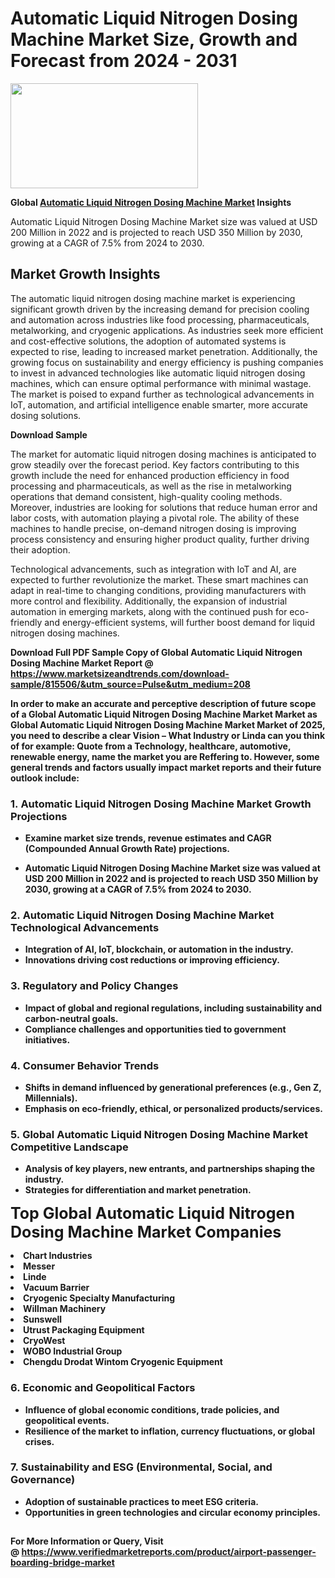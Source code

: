 <H1>Automatic Liquid Nitrogen Dosing Machine Market Size, Growth and Forecast from 2024 - 2031</H1><img class="aligncenter size-medium wp-image-584254" src="https://thirdeyenews.in/wp-content/uploads/2024/09/Global-Market-Research-300x168.jpeg" alt="" width="300" height="168" /><p><strong>Global&nbsp;<a href="https://www.marketsizeandtrends.com/download-sample/815506/&amp;utm_source=Pulse&amp;utm_medium=208">Automatic Liquid Nitrogen Dosing Machine Market</a> Insights</strong></p><p>Automatic Liquid Nitrogen Dosing Machine Market size was valued at USD 200 Million in 2022 and is projected to reach USD 350 Million by 2030, growing at a CAGR of 7.5% from 2024 to 2030.</p><p><h2>Market Growth Insights</h2> <p>The automatic liquid nitrogen dosing machine market is experiencing significant growth driven by the increasing demand for precision cooling and automation across industries like food processing, pharmaceuticals, metalworking, and cryogenic applications. As industries seek more efficient and cost-effective solutions, the adoption of automated systems is expected to rise, leading to increased market penetration. Additionally, the growing focus on sustainability and energy efficiency is pushing companies to invest in advanced technologies like automatic liquid nitrogen dosing machines, which can ensure optimal performance with minimal wastage. The market is poised to expand further as technological advancements in IoT, automation, and artificial intelligence enable smarter, more accurate dosing solutions.</p> <p><strong>Download Sample</strong></p> <p>The market for automatic liquid nitrogen dosing machines is anticipated to grow steadily over the forecast period. Key factors contributing to this growth include the need for enhanced production efficiency in food processing and pharmaceuticals, as well as the rise in metalworking operations that demand consistent, high-quality cooling methods. Moreover, industries are looking for solutions that reduce human error and labor costs, with automation playing a pivotal role. The ability of these machines to handle precise, on-demand nitrogen dosing is improving process consistency and ensuring higher product quality, further driving their adoption.</p> <p>Technological advancements, such as integration with IoT and AI, are expected to further revolutionize the market. These smart machines can adapt in real-time to changing conditions, providing manufacturers with more control and flexibility. Additionally, the expansion of industrial automation in emerging markets, along with the continued push for eco-friendly and energy-efficient systems, will further boost demand for liquid nitrogen dosing machines.</p> <p><strong></p><p><span class=""><strong>Download Full PDF Sample Copy of Global Automatic Liquid Nitrogen Dosing Machine Market Report</strong> @ <a href="https://www.marketsizeandtrends.com/download-sample/815506/&amp;utm_source=Pulse&amp;utm_medium=208" target="_blank">https://www.marketsizeandtrends.com/download-sample/815506/&amp;utm_source=Pulse&amp;utm_medium=208</a></span></p><p>In order to make an accurate and perceptive description of future scope of a Global&nbsp;Automatic Liquid Nitrogen Dosing Machine Market Market as Global&nbsp;Automatic Liquid Nitrogen Dosing Machine Market Market of 2025, you need to describe a clear Vision &ndash; What Industry or Linda can you think of for example: Quote from a Technology, healthcare, automotive, renewable energy, name the market you are Reffering to. However, some general trends and factors usually impact market reports and their future outlook include:</p><h3>1.&nbsp;<strong>Automatic Liquid Nitrogen Dosing Machine Market Growth Projections</strong></h3><ul><li>Examine market size trends, revenue estimates and CAGR (Compounded Annual Growth Rate) projections.</li><li><p>Automatic Liquid Nitrogen Dosing Machine Market size was valued at USD 200 Million in 2022 and is projected to reach USD 350 Million by 2030, growing at a CAGR of 7.5% from 2024 to 2030.</p></li></ul><h3>2.&nbsp;<strong>Automatic Liquid Nitrogen Dosing Machine Market Technological Advancements</strong></h3><ul><li>Integration of AI, IoT, blockchain, or automation in the industry.</li><li>Innovations driving cost reductions or improving efficiency.</li></ul><h3>3.&nbsp;<strong>Regulatory and Policy Changes</strong></h3><ul><li>Impact of global and regional regulations, including sustainability and carbon-neutral goals.</li><li>Compliance challenges and opportunities tied to government initiatives.</li></ul><h3>4.&nbsp;<strong>Consumer Behavior Trends</strong></h3><ul><li>Shifts in demand influenced by generational preferences (e.g., Gen Z, Millennials).</li><li>Emphasis on eco-friendly, ethical, or personalized products/services.</li></ul><h3>5.&nbsp;<strong>Global Automatic Liquid Nitrogen Dosing Machine Market Competitive Landscape</strong></h3><ul><li>Analysis of key players, new entrants, and partnerships shaping the industry.</li><li>Strategies for differentiation and market penetration.</li></ul><p data-pm-slice="1 1 []"><span style="color: inherit; font-family: inherit; font-size: 25px;">Top Global Automatic Liquid Nitrogen Dosing Machine Market Companies</span></p><div class="" data-test-id=""><p><li>Chart Industries</li><li> Messer</li><li> Linde</li><li> Vacuum Barrier</li><li> Cryogenic Specialty Manufacturing</li><li> Willman Machinery</li><li> Sunswell</li><li> Utrust Packaging Equipment</li><li> CryoWest</li><li> WOBO Industrial Group</li><li> Chengdu Drodat Wintom Cryogenic Equipment</li></p></div><h3>6.&nbsp;<strong>Economic and Geopolitical Factors</strong></h3><ul><li>Influence of global economic conditions, trade policies, and geopolitical events.</li><li>Resilience of the market to inflation, currency fluctuations, or global crises.</li></ul><h3>7.&nbsp;<strong>Sustainability and ESG (Environmental, Social, and Governance)</strong></h3><ul><li>Adoption of sustainable practices to meet ESG criteria.</li><li>Opportunities in green technologies and circular economy principles.</li></ul><h2><strong style="font-size: 14px;">For More Information or Query, Visit @&nbsp;</strong><a style="background-color: #ffffff; font-size: 14px;" href="https://www.marketsizeandtrends.com/report/automatic-liquid-nitrogen-dosing-machine-market/" target="_blank">https://www.verifiedmarketreports.com/product/airport-passenger-boarding-bridge-market</a></h2>
